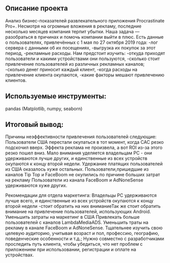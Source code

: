 
## **Описание проекта**
Анализ бизнес-показателей развлекательного приложения Procrastinate Pro+.
Несмотря на огромные вложения в рекламу, последние несколько месяцев компания терпит убытки. Наша задача — разобраться в причинах и помочь компании выйти в плюс.
Есть данные о пользователях, привлечённых с 1 мая по 27 октября 2019 года:
-лог сервера с данными об их посещениях,
-выгрузка их покупок за этот период,
-рекламные расходы.
Нам предстоит изучить:
-откуда приходят пользователи и какими устройствами они пользуются,
-сколько стоит привлечение пользователей из различных рекламных каналов;
-сколько денег приносит каждый клиент,
-когда расходы на привлечение клиента окупаются,
-какие факторы мешают привлечению клиентов.

## **Используемые инструменты:**
pandas (Matplotlib, numpy, seaborn)

## **Итоговый вывод:**
Причины неэффективности привлечения пользователей следующие:
Пользователи США перестали окупаться в тот момент, когда САС резко подскочил вверх. Эффекта реклама не произвела, а вот ROI из-за этого резко пошел вниз.
Мало внимания уделяется владельцам PC - они удерживаются лучше других, и единственные из всех устройств окупаются к концу второй недели.
Удержание платящих пользователей из США оказалось хуже остальных.
Пользователи,пришедшие из каналов Tip Top и FaceBoom не окупились по причине больших затрат на рекламу
Пользователи из канала FaceBoom и AdNoneSense удерживаются хуже других.

Рекомендации для отдела маркетинга:
Владельцы PC удерживаются лучше всего, и единственные из всех устройств окупаются к концу второй недели -стоит обратить на них вниманиеТак же стоит обратить внимание на привлечение пользователей, использующих Android.
Уменьшить затраты на маркетинг в США
Привлекать больше пользователей с каналов LambdaMediaADS. Уменьшить траты на рекламу в канале FaceBoom и AdNoneSense.
Тщательнее изучить свою целевую аудиторию, учитывая возраст и пол, профессию, географию, поведенческие особенности и т.д.;
Нужно совместно с разработчиками проследить путь клиента, чтобы убедиться, что нет проблем с приложением при использовании, регистрации и оплате на устройствах.
